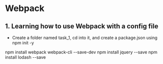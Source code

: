 # Webpack

## 1. Learning how to use Webpack with a config file

- Create a folder named task_1, cd into it, and create a package.json using npm init -y

npm install webpack webpack-cli --save-dev
npm install jquery --save
npm install lodash --save
